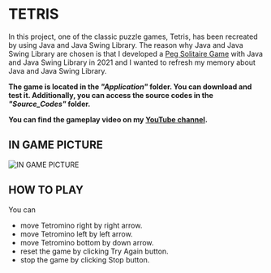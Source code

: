 # TETRIS
In this project, one of the classic puzzle games, Tetris, has been recreated by using Java and Java Swing Library. The reason why Java and Java Swing Library are chosen is that I developed a [Peg Solitaire Game](https://github.com/ecagri/GTU-HOMEWORKS/tree/cagri/CSE%20241%20Object%20Oriented%20Programming/Homework%208)  with Java and Java Swing Library in 2021 and I wanted to refresh my memory about Java and Java Swing Library.

**The game is located in the _"Application"_ folder. You can download and test it. Additionally, you can access the source codes in the _"Source_Codes"_ folder.**

**You can find the gameplay video on my [YouTube channel](https://www.youtube.com/@ecagric/videos).**

## IN GAME PICTURE
![IN GAME PICTURE](https://github.com/ecagri/TETRIS/assets/101584509/04fd71e2-9cd6-4879-8fce-6935b4ac2df8)

## HOW TO PLAY
You can
- move Tetromino right by right arrow.
- move Tetromino left by left arrow.
- move Tetromino bottom by down arrow.
- reset the game by clicking Try Again button.
- stop the game by clicking Stop button.

